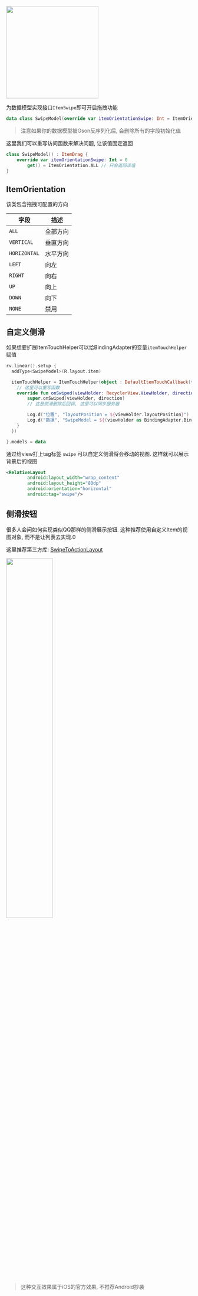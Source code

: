 <img src="https://i.loli.net/2021/08/14/4ZgG9BmT8Qbv2jF.gif" width="250"/>


为数据模型实现接口`ItemSwipe`即可开启拖拽功能

```kotlin
data class SwipeModel(override var itemOrientationSwipe: Int = ItemOrientation.ALL) : ItemSwipe
```

> 注意如果你的数据模型被Gson反序列化后, 会删除所有的字段初始化值

这里我们可以重写访问函数来解决问题, 让该值固定返回

```kotlin hl_lines="3"
class SwipeModel() : ItemDrag {
    override var itemOrientationSwipe: Int = 0
        get() = ItemOrientation.ALL // 只会返回该值
}
```

## ItemOrientation

该类包含拖拽可配置的方向

|  字段  |    描述  |
| ---- | ---- |
|   `ALL`   |   全部方向   |
|   `VERTICAL`   |   垂直方向   |
|   `HORIZONTAL`   |   水平方向   |
|   `LEFT`   |   向左   |
|   `RIGHT`   |   向右   |
|   `UP`   |   向上   |
|   `DOWN`   |   向下   |
|   `NONE`   |   禁用   |




## 自定义侧滑

如果想要扩展ItemTouchHelper可以给BindingAdapter的变量`itemTouchHelper`赋值

```kotlin
rv.linear().setup {
  addType<SwipeModel>(R.layout.item)

  itemTouchHelper = ItemTouchHelper(object : DefaultItemTouchCallback(this) {
	// 这里可以重写函数
    override fun onSwiped(viewHolder: RecyclerView.ViewHolder, direction: Int) {
        super.onSwiped(viewHolder, direction)
        // 这是侧滑删除后回调, 这里可以同步服务器

        Log.d("位置", "layoutPosition = ${viewHolder.layoutPosition}")
        Log.d("数据", "SwipeModel = ${(viewHolder as BindingAdapter.BindingViewHolder).getModel<SwipeModel>()}")
    }
  })

}.models = data
```


通过给view打上tag标签 `swipe` 可以自定义侧滑将会移动的视图. 这样就可以展示背景后的视图
```xml
<RelativeLayout
        android:layout_width="wrap_content"
        android:layout_height="80dp"
        android:orientation="horizontal"
        android:tag="swipe"/>
```

## 侧滑按钮

很多人会问如何实现类似QQ那样的侧滑展示按钮. 这种推荐使用自定义Item的视图对象, 而不是让列表去实现.0

这里推荐第三方库: [SwipeToActionLayout](https://github.com/st235/SwipeToActionLayout)

<img src="https://github.com/st235/SwipeToActionLayout/raw/master/images/showcase.gif" width="50%"/>

> 这种交互效果属于iOS的官方效果, 不推荐Android抄袭
